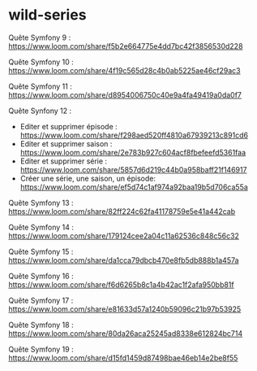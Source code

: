 # wild-series

Quête Symfony 9 : https://www.loom.com/share/f5b2e664775e4dd7bc42f3856530d228

Quête Symfony 10 : https://www.loom.com/share/4f19c565d28c4b0ab5225ae46cf29ac3

Quête Symfony 11 : https://www.loom.com/share/d8954006750c40e9a4fa49419a0da0f7

Quête Synfony 12 : 

 - Editer et supprimer épisode : https://www.loom.com/share/f298aed520ff4810a67939213c891cd6
 - Editer et supprimer saison : https://www.loom.com/share/2e783b927c604acf8fbefeefd5361faa
 - Editer et supprimer série : https://www.loom.com/share/5857d6d219c44b0a958baff21f146917
 - Créer une série, une saison, un épisode: https://www.loom.com/share/ef5d74c1af974a92baa19b5d706ca55a

Quête Symfony 13 : https://www.loom.com/share/82ff224c62fa41178759e5e41a442cab

Quête Symfony 14 : https://www.loom.com/share/179124cee2a04c11a62536c848c56c32

Quête Symfony 15 : https://www.loom.com/share/da1cca79dbcb470e8fb5db888b1a457a

Quête Symfony 16 : https://www.loom.com/share/f6d6265b8c1a4b42ac1f2afa950bb81f

Quête Symfony 17 : https://www.loom.com/share/e81633d57a1240b59096c21b97b53925

Quête Symfony 18 : https://www.loom.com/share/80da26aca25245ad8338e612824bc714

Quête Symfony 19 : https://www.loom.com/share/d15fd1459d87498bae46eb14e2be8f55
